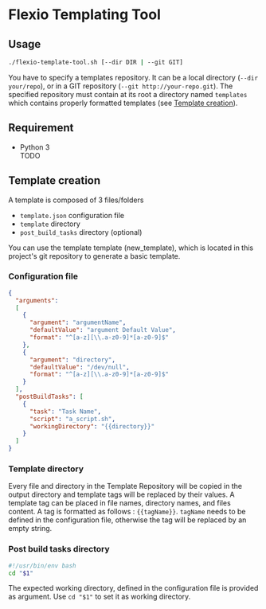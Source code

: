 # Flexio Templating Tool

## Usage
```bash
./flexio-template-tool.sh [--dir DIR | --git GIT]
```
You have to specify a templates repository. It can be a local directory (`--dir your/repo`), or in a GIT repository (`--git http://your-repo.git`).
The specified repository must contain at its root a directory named `templates` which contains properly formatted templates (see  [Template creation](#template-creation)).

## Requirement
* Python 3  
TODO

## Template creation
A template is composed of 3 files/folders
* `template.json` configuration file
* `template` directory
* `post_build_tasks` directory (optional)

You can use the template template (new_template), which is located in this project's git repository to generate a basic template.

### Configuration file
```json
{
  "arguments":
  [
    {
      "argument": "argumentName",
      "defaultValue": "argument Default Value",
      "format": "^[a-z][\\.a-z0-9]*[a-z0-9]$"
    },
    {
      "argument": "directory",
      "defaultValue": "/dev/null",
      "format": "^[a-z][\\.a-z0-9]*[a-z0-9]$"
    }
  ],
  "postBuildTasks": [
    {
      "task": "Task Name",
      "script": "a_script.sh",
      "workingDirectory": "{{directory}}"
    }
  ]
}

```
### Template directory
Every file and directory in the Template Repository will be copied in the output directory and template tags will be replaced by their values.
A template tag can be placed in file names, directory names, and files content. A tag is formatted as follows :
`{{tagName}}`. `tagName` needs to be defined in the configuration file, otherwise the tag will be replaced by an empty string. 

### Post build tasks directory
```bash
#!/usr/bin/env bash
cd "$1"
```
The expected working directory, defined in the configuration file is provided as argument. Use `cd "$1"` to set it as working directory.